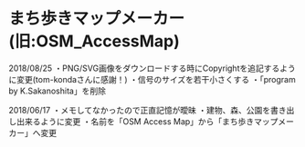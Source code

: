 # まち歩きマップメーカー(旧:OSM_AccessMap)

2018/08/25
・PNG/SVG画像をダウンロードする時にCopyrightを追記するように変更(tom-kondaさんに感謝！)
・信号のサイズを若干小さくする
・「program by K.Sakanoshita」を削除

2018/06/17
・メモしてなかったので正直記憶が曖昧
・建物、森、公園を書き出し出来るように変更
・名前を「OSM Access Map」から「まち歩きマップメーカー」へ変更
